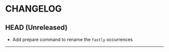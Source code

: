 CHANGELOG
=========

## HEAD (Unreleased)
* Add prepare command to rename the `fastly` occurrences

---

